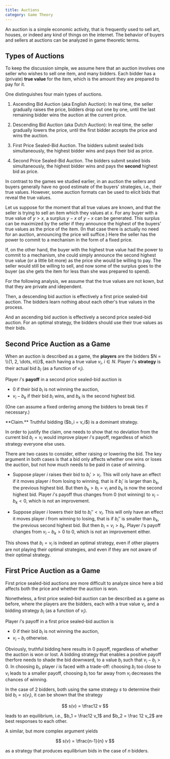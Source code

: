 ```yaml
---
title: Auctions
category: Game Theory
---
```


An auction is a simple economic activity, that is frequently used to
sell art, houses, or indeed any kind of things on the internet.
The behavior of buyers and sellers at auctions can be analyzed in
game theoretic terms.

##  Types of Auctions

To keep the discussion simple, we assume here that an auction involves
one seller who wishes to sell one item, and many bidders.
Each bidder has a (private) **true value** for the item,
which is the amount they are prepared to pay for it.

One distinguishes four main types of auctions.

1. Ascending Bid Auction (aka English Auction): In real time,
the seller gradually raises the price, bidders drop out one by one,
until the last remaining bidder wins the auction at the current price.

2. Descending Bid Auction (aka Dutch Auction): In real time,
the seller gradually lowers the price, until the first bidder
accepts the price and wins the auction.

3. First Price Sealed-Bid Auction.
The bidders submit sealed bids simultaneously, the highest bidder wins
and pays their bid as price.

3. Second Price Sealed-Bid Auction.
The bidders submit sealed bids simultaneously, the highest bidder wins
and pays the **second** highest bid as price.

In contrast to the games we studied earlier, in an auction the sellers
and buyers generally have no good estimate of the buyers' strategies,
i.e., their true values.
However, some auction formats can be used to elicit bids that reveal
the true values.

Let us suppose for the moment that all true values are known, and that
the seller is trying to sell an item which they values at $x$.  For
any buyer with a true value of $y > x$, a surplus $y-x$ of $y - x$ can
be generated.  This surplus can be maximized by the seller if they
announce the highest of the buyers' true values as the price of the
item.  (In that case there is actually no need for an auction,
announcing the price will suffice.)  Here the seller has the power
to commit to a mechanism in the form of a fixed price.

If, on the other hand, the buyer with the highest true value had the
power to commit to a mechanism, she could simply announce the second
highest true value (or a little bit more) as the price she would be
willing to pay.  The seller would still be willing to sell, and now
some of the surplus goes to the buyer (as she gets the item for less
than she was prepared to spend).

For the following analysis, we assume that the true values are not kown,
but that they are private and idependent.

Then, a descending bid auction is effectively a first price sealed-bid
auction.  The bidders learn nothing about each other's true values in
the process.

And an ascending bid auction is effectively a second price sealed-bid
auction.  For an optimal strategy, the bidders should use their true
values as their bids.

## Second Price Auction as a Game

When an auction is described as a game, the **players** are the bidders $N
= \\{1, 2, \dots, n\\}$, each having a true value $v_i$, $i \in N$.
Player $i$'s **strategy** is their actual bid $b_i$ (as a function of $v_i$).

Player $i$'s **payoff** in a second price sealed-bid auction is

* $0$ if their bid $b_i$ is not winning the auction,
* $v_i - b_k$ if their bid $b_i$ wins, and $b_k$ is the second highest bid.

(One can assume a fixed ordering among the bidders to break ties if necessary.)

<div class="note" markdown="1">
**Claim.** Truthful bidding ($b_i = v_i$) is a dominant strategy.
</div>

In order to justify the claim, one needs to show that no deviation
from the current bid $b_i = v_i$ would improve player $i$'s payoff,
regardless of which strategy everyone else uses.

There are two cases to consider, either raising or lowering the bid.
The key argument in both cases is that a bid only affects whether one wins or
loses the auction, but not how much needs to be paid in case of winning.

* Suppose player $i$ raises their bid to $b_i' > v_i$.
This will only have an effect if it moves player $i$ from losing to winning,
that is if $b_i'$ is larger than $b_k$, the previous highest bid.
But then $b_k > b_i = v_i$ and $b_k$ is now the second highest bid.
Player $i$'s payoff thus changes from $0$ (not winning) to $v_i - b_k < 0$,
which is not an improvement.

* Suppose player $i$ lowers their bid to $b_i'' < v_i$.
This will only have an effect it moves player $i$ from winning to losing,
that is if $b_i''$ is smaller than $b_k$, the previous second highest bid.
But then $b_i = v_i > b_k$.  Player $i$'s payoff changes from $v_i - b_k > 0$
to $0$, which is not an improvement either.

This shows that $b_i = v_i$ is indeed an optimal strategy, even if
other players are not playing their optimal strategies, and even if
they are not aware of their optimal strategy.

## First Price Auction as a Game

First price sealed-bid auctions are more difficult to analyze
since here a bid affects both the price and whether the auction is won.

Nonetheless, a first price sealed-bid auction can be described as a game
as before, where the players are the bidders, each with a true value $v_i$,
and a bidding strategy $b_i$ (as a function of $v_i$).

Player $i$'s payoff in a first price sealed-bid auction  is

* $0$ if their bid $b_i$ is not winning the auction,
* $v_i - b_i$ otherwise.

Obviously, truthful bidding here results in $0$ payoff, regardless of
whether the auction is won or lost.  A bidding strategy that enables a
positive payoff therfore needs to shade the bid downward, to a value
$b_i$ such that $v_i - b_i > 0$.  In choosing $b_i$, player $i$ is
faced with a trade-off: choosing $b_i$ too close to $v_i$ leads to a
smaller payoff, choosing $b_i$ too far away from $v_i$ decreases the
chances of winning.

In the case of $2$ bidders, both using the same strategy $s$
to determine their bid $b_i = s(v_i)$, it can be shown
that the strategy

$$
s(v) = \tfrac12 v
$$

leads to an equilibrium, i.e., $b_1 = \frac12 v_1$ and $b_2 = \frac 12 v_2$
are best responses to each other.

A similar, but more complex argument yields

$$
s(v) = \tfrac{n-1}{n} v
$$

as a strategy that produces equilibrium bids in the case of $n$ bidders.
